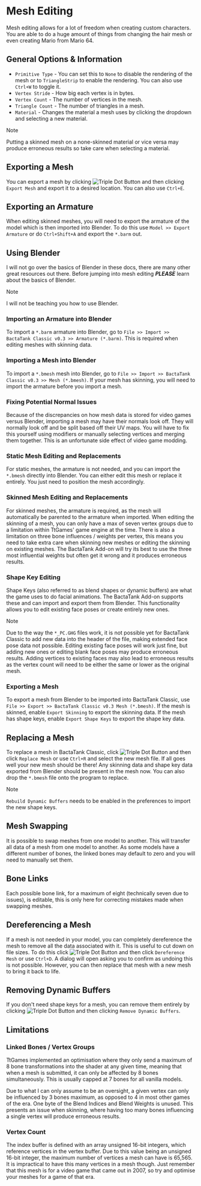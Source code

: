 # Mesh Editing
Mesh editing allows for a lot of freedom when creating custom characters. You are able to do a huge amount of things from changing the hair mesh or even creating Mario from Mario 64.

## General Options & Information
- `Primitive Type` - You can set this to `None` to disable the rendering of the mesh or to `TriangleStrip` to enable the rendering. You can also use `Ctrl+W` to toggle it.
- `Vertex Stride` - How big each vertex is in bytes.
- `Vertex Count` - The number of vertices in the mesh.
- `Triangle Count` - The number of triangles in a mesh.
- `Material` - Changes the material a mesh uses by clicking the dropdown and selecting a new material.

> [!NOTE]
> Putting a skinned mesh on a none-skinned material or vice versa may produce erroneous results so take care when selecting a material.

## Exporting a Mesh
You can export a mesh by clicking ![Triple Dot Button](https://i.imgur.com/xhwAmwR.png) and then clicking `Export Mesh` and export it to a desired location. You can also use `Ctrl+E`.

## Exporting an Armature
When editing skinned meshes, you will need to export the armature of the model which is then imported into Blender. To do this use `Model >> Export Armature` or do `Ctrl+Shift+A` and export the `*.barm` out.

## Using Blender
I will not go over the basics of Blender in these docs, there are many other great resources out there. Before jumping into mesh editing ***PLEASE*** learn about the basics of Blender.

> [!NOTE]
> I will not be teaching you how to use Blender.

### Importing an Armature into Blender
To import a `*.barm` armature into Blender, go to `File >> Import >> BactaTank Classic v0.3 >> Armature (*.barm)`. This is required when editing meshes with skinning data.

### Importing a Mesh into Blender
To import a `*.bmesh` mesh into Blender, go to `File >> Import >> BactaTank Classic v0.3 >> Mesh (*.bmesh)`. If your mesh has skinning, you will need to import the armature before you import a mesh.

### Fixing Potential Normal Issues
Because of the discrepancies on how mesh data is stored for video games versus Blender, importing a mesh may have their normals look off. They will normally look off and be split based off their UV maps. You will have to fix this yourself using modifiers or manually selecting vertices and merging them together. This is an unfortunate side effect of video game modding.

### Static Mesh Editing and Replacements
For static meshes, the armature is not needed, and you can import the `*.bmesh` directly into Blender. You can either edit this mesh or replace it entirely. You just need to position the mesh accordingly.

### Skinned Mesh Editing and Replacements
For skinned meshes, the armature is required, as the mesh will automatically be parented to the armature when imported. When editing the skinning of a mesh, you can only have a max of seven vertex groups due to a limitation within TtGames' game engine at the time. There is also a limitation on three bone influences / weights per vertex, this means you need to take extra care when skinning new meshes or editing the skinning on existing meshes. The BactaTank Add-on will try its best to use the three most influential weights but often get it wrong and it produces erroneous results.

### Shape Key Editing
Shape Keys (also referred to as blend shapes or dynamic buffers) are what the game uses to do facial animations. The BactaTank Add-on supports these and can import and export them from Blender. This functionality allows you to edit existing face poses or create entirely new ones.

> [!NOTE]
> Due to the way the `*_PC.GHG` files work, it is not possible yet for BactaTank Classic to add new data into the header of the file, making extended face pose data not possible. Editing existing face poses will work just fine, but adding new ones or editing blank face poses may produce erroneous results. Adding vertices to existing faces may also lead to erroneous results as the vertex count will need to be either the same or lower as the original mesh.

### Exporting a Mesh
To export a mesh from Blender to be imported into BactaTank Classic, use `File >> Export >> BactaTank Classic v0.3 Mesh (*.bmesh)`. If the mesh is skinned, enable `Export Skinning` to export the skinning data. If the mesh has shape keys, enable `Export Shape Keys` to export the shape key data.

## Replacing a Mesh
To replace a mesh in BactaTank Classic, click ![Triple Dot Button](https://i.imgur.com/xhwAmwR.png) and then click `Replace Mesh` or use `Ctrl+R` and select the new mesh file. If all goes well your new mesh should be there! Any skinning data and shape key data exported from Blender should be present in the mesh now. You can also drop the `*.bmesh` file onto the program to replace.

> [!NOTE]
> `Rebuild Dynamic Buffers` needs to be enabled in the preferences to import the new shape keys.

## Mesh Swapping
It is possible to swap meshes from one model to another. This will transfer all data of a mesh from one model to another. As some models have a different number of bones, the linked bones may default to zero and you will need to manually set them.

## Bone Links
Each possible bone link, for a maximum of eight (technically seven due to issues), is editable, this is only here for correcting mistakes made when swapping meshes.

## Dereferencing a Mesh
If a mesh is not needed in your model, you can completely dereference the mesh to remove all the data associated with it. This is useful to cut down on file sizes. To do this click ![Triple Dot Button](https://i.imgur.com/xhwAmwR.png) and then click `Dereference Mesh` or use `Ctrl+D`. A dialog will open asking you to confirm as undoing this is not possible. However, you can then replace that mesh with a new mesh to bring it back to life.

## Removing Dynamic Buffers
If you don't need shape keys for a mesh, you can remove them entirely by clicking ![Triple Dot Button](https://i.imgur.com/xhwAmwR.png) and then clicking `Remove Dynamic Buffers`.

## Limitations
### Linked Bones / Vertex Groups
TtGames implemented an optimisation where they only send a maximum of 8 bone transformations into the shader at any given time, meaning that when a mesh is submitted, it can only be affected by 8 bones simultaneously. This is usually capped at 7 bones for all vanilla models.

Due to what I can only assume to be an oversight, a given vertex can only be influenced by 3 bones maximum, as opposed to 4 in most other games of the era. One byte of the Blend Indices and Blend Weights is unused. This presents an issue when skinning, where having too many bones influencing a single vertex will produce erroneous results.

### Vertex Count
The index buffer is defined with an array unsigned 16-bit integers, which reference vertices in the vertex buffer. Due to this value being an unsigned 16-bit integer, the maximum number of vertices a mesh can have is 65,565. It is impractical to have this many vertices in a mesh though. Just remember that this mesh is for a video game that came out in 2007, so try and optimise your meshes for a game of that era.